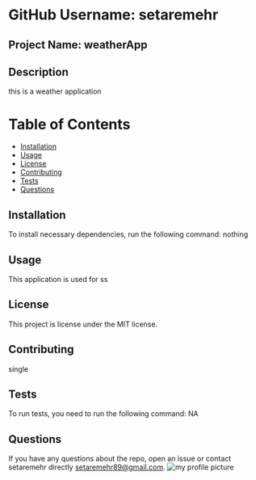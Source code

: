 

# GitHub Username: **setaremehr**

## Project Name: weatherApp

## Description

this is a weather application

# Table of Contents 
* [Installation](#installation)
* [Usage](#usage)
* [License](#license)
* [Contributing](#contributing)
* [Tests](#tests)
* [Questions](#questions)
## Installation
To install necessary dependencies, run the following command: nothing
## Usage
​This application is used for ss
## License
This project is license under the MIT license.
## Contributing
 single
## Tests
To run tests, you need to run the following command: NA
## Questions
If you have any questions about the repo, open an issue or contact setaremehr directly setaremehr89@gmail.com.
![my profile picture](https://avatars2.githubusercontent.com/u/66357101?v=4)
